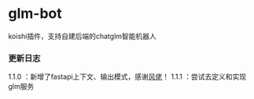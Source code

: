 # glm-bot
koishi插件，支持自建后端的chatglm智能机器人
### 更新日志 
  
   1.1.0 ：新增了fastapi上下文、输出模式，感谢[风佬](https://github.com/initialencounter)！
   1.1.1 ：尝试去定义和实现glm服务
